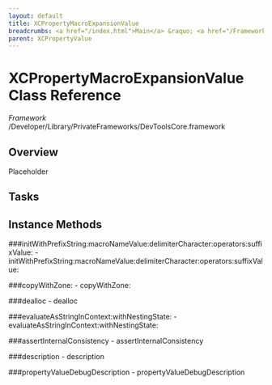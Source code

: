 ```yaml
---
layout: default
title: XCPropertyMacroExpansionValue
breadcrumbs: <a href="/index.html">Main</a> &raquo; <a href="/Frameworks.html">Framework</a> &raquo; <a href="/Frameworks/DevToolsCore.html">DevToolsCore</a> &raquo; XCPropertyMacroExpansionValue
parent: XCPropertyValue 
---
```

# XCPropertyMacroExpansionValue Class Reference

*Framework* /Developer/Library/PrivateFrameworks/DevToolsCore.framework

## Overview

Placeholder

## Tasks

## Instance Methods

<a name="-initWithPrefixString:macroNameValue:delimiterCharacter:operators:suffixValue:"></a>
###initWithPrefixString:macroNameValue:delimiterCharacter:operators:suffixValue:
    - initWithPrefixString:macroNameValue:delimiterCharacter:operators:suffixValue:

<a name="-copyWithZone:"></a>
###copyWithZone:
    - copyWithZone:

<a name="-dealloc"></a>
###dealloc
    - dealloc

<a name="-evaluateAsStringInContext:withNestingState:"></a>
###evaluateAsStringInContext:withNestingState:
    - evaluateAsStringInContext:withNestingState:

<a name="-assertInternalConsistency"></a>
###assertInternalConsistency
    - assertInternalConsistency

<a name="-description"></a>
###description
    - description

<a name="-propertyValueDebugDescription"></a>
###propertyValueDebugDescription
    - propertyValueDebugDescription

